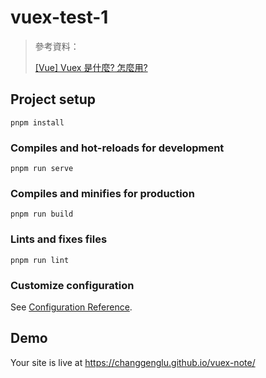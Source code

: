 # vuex-test-1

> 參考資料：
>
> [[Vue] Vuex 是什麼? 怎麼用?](https://medium.com/itsems-frontend/vue-vuex1-state-mutations-364163b3acac)

## Project setup

```shell
pnpm install
```

### Compiles and hot-reloads for development

```shell
pnpm run serve
```

### Compiles and minifies for production

```shell
pnpm run build
```

### Lints and fixes files

```shell
pnpm run lint
```

### Customize configuration

See [Configuration Reference](https://cli.vuejs.org/config/).

## Demo

Your site is live at https://changgenglu.github.io/vuex-note/
